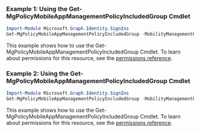 ### Example 1: Using the Get-MgPolicyMobileAppManagementPolicyIncludedGroup Cmdlet
```powershell
Import-Module Microsoft.Graph.Identity.SignIns
Get-MgPolicyMobileAppManagementPolicyIncludedGroup -MobilityManagementPolicyId $mobilityManagementPolicyId -OutFile $outFileId
```
This example shows how to use the Get-MgPolicyMobileAppManagementPolicyIncludedGroup Cmdlet.
To learn about permissions for this resource, see the [permissions reference](/graph/permissions-reference).
### Example 2: Using the Get-MgPolicyMobileAppManagementPolicyIncludedGroup Cmdlet
```powershell
Import-Module Microsoft.Graph.Identity.SignIns
Get-MgPolicyMobileAppManagementPolicyIncludedGroup -MobilityManagementPolicyId $mobilityManagementPolicyId
```
This example shows how to use the Get-MgPolicyMobileAppManagementPolicyIncludedGroup Cmdlet.
To learn about permissions for this resource, see the [permissions reference](/graph/permissions-reference).
